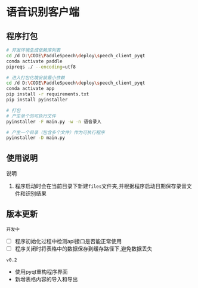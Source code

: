 # 语音识别客户端


## 程序打包

```bash
# 开发环境生成依赖库列表
cd /d D:\CODE\PaddleSpeech\deploy\speech_client_pyqt
conda activate paddle
pipreqs ./ --encoding=utf8

# 进入打包化境安装最小依赖
cd /d D:\CODE\PaddleSpeech\deploy\speech_client_pyqt
conda activate app
pip install -r requirements.txt 
pip install pyinstaller

# 打包
# 产生单个的可执行文件
pyinstaller -F main.py -w -n 语音录入

# 产生一个目录（包含多个文件）作为可执行程序
pyinstaller -D main.py
```

## 使用说明

说明
1. 程序启动时会在当前目录下新建`files`文件夹,并根据程序启动日期保存录音文件和识别结果


## 版本更新

`开发中`
- [ ] 程序初始化过程中检测api接口是否能正常使用
- [ ] 程序关闭时将表格中的数据保存到缓存路径下,避免数据丢失

`v0.2`

- 使用pyqt重构程序界面
- 新增表格内容的导入和导出